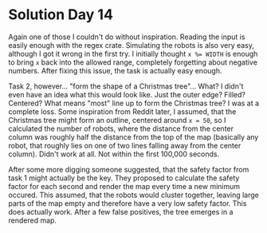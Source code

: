 # Solution Day 14

Again one of those I couldn't do without inspiration. Reading the input is easily enough with the regex crate.
Simulating the robots is also very easy, although I got it wrong in the first try. I initially thought `x %= WIDTH`
is enough to bring `x` back into the allowed range, completely forgetting about negative numbers. After fixing 
this issue, the task is actually easy enough.

Task 2, however... "form the shape of a Christmas tree"... What? I didn't even have an idea what this would look like.
Just the outer edge? Filled? Centered? What means "most" line up to form the Christmas tree? I was at a complete
loss. Some inspiration from Reddit later, I assumed, that the Christmas tree might form an outline, centered around
`x = 50`, so I calculated the number of robots, where the distance from the center column was roughly half the
distance from the top of the map (basically any robot, that roughly lies on one of two lines falling
away from the center column). Didn't work at all. Not within the first 100,000 seconds.

After some more digging someone suggested, that the safety factor from task 1 might actually be the key. They
proposed to calculate the safety factor for each second and render the map every time a new minimum occured. This
assumed, that the robots would cluster together, leaving large parts of the map empty and therefore have a very
low safety factor. This does actually work. After a few false positives, the tree emerges in a rendered map.